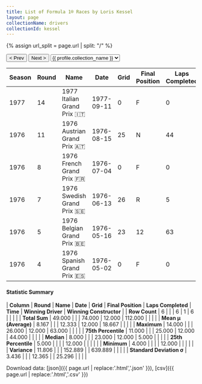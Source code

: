 ```yaml
---
title: List of Formula 1® Races by Loris Kessel
layout: page
collectionName: drivers
collectionId: kessel
---
```


{% assign url_split = page.url | split: "/" %}
<div id="collection-navigation">
<button onclick="selector.options[selector.selectedIndex-1].value && (window.location = selector.options[selector.selectedIndex-1].value);">&lt; Prev</button>
<button onclick="selector.options[selector.selectedIndex+1].value && (window.location = selector.options[selector.selectedIndex+1].value);">Next &gt;</button>
<select id="selector" onchange="this.options[this.selectedIndex].value && (window.location = this.options[this.selectedIndex].value);">
  {% for collectionId in site.data[page.collectionName].refs %}
    {% if collectionId == page.collectionId %}
      {% assign selected = "selected" %}
    {% else %}
      {% assign selected = "" %}
    {% endif %}
    {% assign profile = site.data[page.collectionName][collectionId].profile %}
    <option value="/f1/{{ page.collectionName }}/{{ collectionId }}/{{ url_split[4] }}" {{ selected }}>{{ profile.collection_name }}</option>
  {% endfor %}
</select>
</div>

| Season | Round | Name | Date | Grid | Final Position | Laps Completed | Time | Winning Driver | Winning Constructor |
|--|--|--|--|--|--|--|--|--|--|
| 1977 | 14 | 1977 Italian Grand Prix 🇮🇹 | 1977-09-11 | 0 | F | 0 |   | Mario Andretti 🇺🇸 | Team Lotus 🇬🇧 |
| 1976 | 11 | 1976 Austrian Grand Prix 🇦🇹 | 1976-08-15 | 25 | N | 44 |   | John Watson 🇬🇧 | Penske 🇺🇸 |
| 1976 | 8 | 1976 French Grand Prix 🇫🇷 | 1976-07-04 | 0 | F | 0 |   | James Hunt 🇬🇧 | McLaren 🇬🇧 |
| 1976 | 7 | 1976 Swedish Grand Prix 🇸🇪 | 1976-06-13 | 26 | R | 5 |   | Jody Scheckter 🇿🇦 | Tyrrell 🇬🇧 |
| 1976 | 5 | 1976 Belgian Grand Prix 🇧🇪 | 1976-05-16 | 23 | 12 | 63 |   | Niki Lauda 🇦🇹 | Ferrari 🇮🇹 |
| 1976 | 4 | 1976 Spanish Grand Prix 🇪🇸 | 1976-05-02 | 0 | F | 0 |   | James Hunt 🇬🇧 | McLaren 🇬🇧 |

#### Statistic Summary

| **Column** | **Round** | **Name** | **Date** | **Grid** | **Final Position** | **Laps Completed** | **Time** | **Winning Driver** | **Winning Constructor** |
| **Row Count** | 6 |  |  | 6 | 1 | 6 |  |  |  |
| **Total Sum** | 49.000 |  |  | 74.000 | 12.000 | 112.000 |  |  |  |
| **Mean μ (Average)** | 8.167 |  |  | 12.333 | 12.000 | 18.667 |  |  |  |
| **Maximum** | 14.000 |  |  | 26.000 | 12.000 | 63.000 |  |  |  |
| **75th Percentile** | 11.000 |  |  | 25.000 | 12.000 | 44.000 |  |  |  |
| **Median** | 8.000 |  |  | 23.000 | 12.000 | 5.000 |  |  |  |
| **25th Percentile** | 5.000 |  |  |  | 12.000 |  |  |  |  |
| **Minimum** | 4.000 |  |  |  | 12.000 |  |  |  |  |
| **Variance** | 11.806 |  |  | 152.889 |  | 639.889 |  |  |  |
| **Standard Deviation σ** | 3.436 |  |  | 12.365 |  | 25.296 |  |  |  |

Download data: [json]({{ page.url | replace:'.html','.json' }}), [csv]({{ page.url | replace:'.html','.csv' }})
